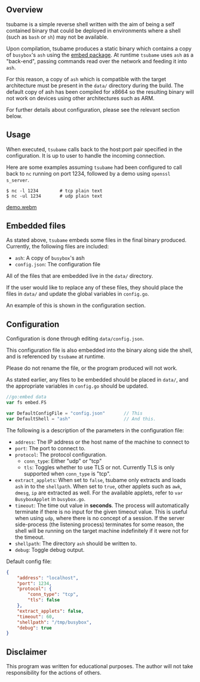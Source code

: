 ## Overview

tsubame is a simple reverse shell written with the aim of being a self contained binary that could be deployed in environments where a shell (such as `bash` or `sh`) may not be available.

Upon compilation, tsubame produces a static binary which contains a copy of `busybox`'s `ash` using the [embed package](https://pkg.go.dev/embed). At runtime `tsubame` uses `ash` as a "back-end", passing commands read over the network and feeding it into `ash`. 

For this reason, a copy of `ash` which is compatible with the target architecture must be present in the `data/` directory during the build. The default copy of ash has been compiled for x8664 so the resulting binary will not work on devices using other architectures such as ARM.

For further details about configuration, please see the relevant section below.

## Usage

When executed, `tsubame` calls back to the host:port pair specified in the configuration. It is up to user to handle the incoming connection.

Here are some examples assuming `tsubame` had been configured to call back to `nc` running on port 1234, followed by a demo using `openssl s_server`.

```console
$ nc -l 1234        # tcp plain text
$ nc -ul 1234       # udp plain text
```
[demo.webm](https://github.com/user-attachments/assets/466d4ef3-0e0d-410d-90a2-dc0c2a47fa63)

## Embedded files
As stated above, `tsubame` embeds some files in the final binary produced. Currently, the following files are included:

- `ash`: A copy of `busybox`'s ash
- `config.json`: The configuration file

All of the files that are embedded live in the `data/` directory. 

If the user would like to replace any of these files, they should place the files in `data/` and update the global variables in `config.go`.   

An example of this is shown in the configuration section.

## Configuration

Configuration is done through editing `data/config.json`. 

This configuration file is also embedded into the binary along side the shell, and is referenced by `tsubame` at runtime. 

Please do not rename the file, or the program produced will not work.

As stated earlier, any files to be embedded should be placed in `data/`, and the appropriate variables in `config.go` should be updated. 

```go
//go:embed data
var fs embed.FS

var DefaultConfigFile = "config.json"       // This
var DefaultShell = "ash"                    // And this.
```

The following is a description of the parameters in the configuration file:

- `address`: The IP address or the host name of the machine to connect to
- `port`: The port to connect to.
- `protocol`: The protocol configuration. 
    - `conn_type`: Either "udp" or "tcp"
    - `tls`: Toggles whether to use TLS or not. Currently TLS is only supported when `conn_type` is  "tcp".
- `extract_applets`: When set to `false`, tsubame only extracts and loads `ash` in to the `shellpath`. When set to `true`, other applets such as `awk`, `dmesg`, `ip` are extracted as well. For the available applets, refer to `var BusyboxApplet` in `busybox.go`.
- `timeout`: The time out value in **seconds**. The process will automatically terminate if there is no input for the given timeout value. This is useful when using `udp`, where there is no concept of a session. If the server side-process (the listening process) terminates for some reason, the shell will be running on the target machine indefinitely if it were not for the timeout.
- `shellpath`: The directory `ash` should be written to.
- `debug`: Toggle debug output.

Default config file: 
```json
{
	"address": "localhost",
	"port": 1234,
	"protocol": {
		"conn_type": "tcp",
		"tls": false
	},
	"extract_applets": false,
	"timeout": 60,
	"shellpath": "/tmp/busybox",
	"debug": true
}
```
## Disclaimer

This program was written for educational purposes. The author will not take responsibility for the actions of others.

